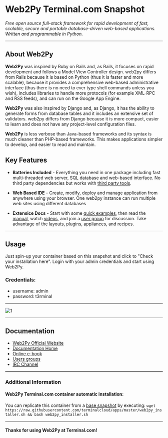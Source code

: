 # **Web2Py** Terminal.com Snapshot
*Free open source full-stack framework for rapid development of fast, scalable, secure and portable database-driven web-based applications. Written and programmable in Python.*

---

## About Web2Py
**Web2Py** was inspired by Ruby on Rails and, as Rails, it focuses on rapid development and follows a Model View Controller design. web2py differs from Rails because it is based on Python (thus it is faster and more scalable), because it provides a comprehensive web-based administrative interface (thus there is no need to ever type shell commands unless you wish), includes libraries to handle more protocols (for example XML-RPC and RSS feeds), and can run on the Google App Engine.

**Web2Py** was also inspired by Django and, as Django, it has the ability to generate forms from database tables and it includes an extensive set of validators. web2py differs from Django because it is more compact, easier to learn and does not have any project-level configuration files.

**Web2Py** is less verbose than Java-based frameworks and its syntax is much cleaner than PHP-based frameworks. This makes applications simpler to develop, and easier to read and maintain.


## Key Features

- **Batteries Included** - Everything you need in one package including fast multi-threaded web server, SQL database and web-based interface. No third party dependencies but works with [third party tools](http://www.web2py.com/init/default/what).

- **Web Based IDE** - Create, modify, deploy and manage application from anywhere using your browser. One web2py instance can run multiple web sites using different databases

- **Extensice Docs** - Start with some [quick examples](http://www.web2py.com/init/default/examples), then read the [manual](http://www.web2py.com/book), watch [videos](http://vimeo.com/album/178500), and join a [user group](http://www.web2py.com/init/default/usergroups) for discussion. Take advantage of the [layouts](http://www.web2py.com/layouts), [plugins](http://dev.s-cubism.com/web2py_plugins), [appliances](http://www.web2py.com/appliances), and [recipes](http://web2pyslices.com/).

---

## Usage

Just spin-up your container based on this snapshot and click to "Check your installation here".
Login with your admin credentials and start using Web2Py.


### Credentials:

- username: admin
- password: t3rminal


---

![1](http://www.web2py.com/books/default/image/34/en300.png)

---

## Documentation
- [Web2Py Official Website](http://www.web2py.com)
- [Documentation Home](http://www.web2py.com/init/default/documentation)
- [Online e-book](http://web2py.com/book)
- [Users groups](http://www.web2py.com/examples/default/usergroups)
- [IRC Channel](http://webchat.freenode.net/?channels=web2py)

---

### Additional Information

#### Web2Py Terminal.com container automatic installation:
You can replicate this container from a [base snapshot](https://www.terminal.com/tiny/FzpHiTXG1K) by executing:
`wget https://raw.githubusercontent.com/terminalcloud/apps/master/web2py_installer.sh && bash web2py_installer.sh`


---

#### Thanks for using Web2Py at Terminal.com!
